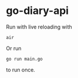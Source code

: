 # go-diary-api

Run with live reloading with
```
air
```

Or run 
```
go run main.go
```
to run once.
